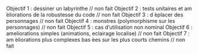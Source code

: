 Objectif 1 : dessiner un labyrinthe // non fait
Objectif 2 : tests unitaires et am ́eliorations de la robustesse du code // non fait
Objectif 3 : d ́eplacer des personnages // non fait
Objectif 4 : monstres (polymorphisme sur les personnages) // non fait
Objectif 5 : cas d’utilisation non nominal
Objectif 6 : ameliorations simples (animations, eclairage localise) // non fait
Objectif 7 : am ́eliorations plus complexes bas ́ees sur les plus courts chemins // non fait 

